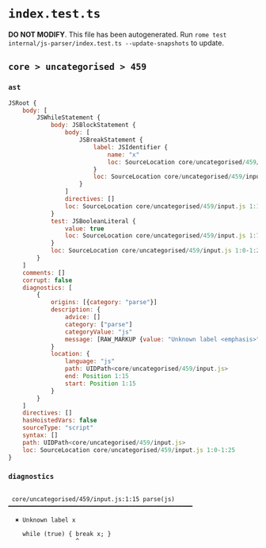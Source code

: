 # `index.test.ts`

**DO NOT MODIFY**. This file has been autogenerated. Run `rome test internal/js-parser/index.test.ts --update-snapshots` to update.

## `core > uncategorised > 459`

### `ast`

```javascript
JSRoot {
	body: [
		JSWhileStatement {
			body: JSBlockStatement {
				body: [
					JSBreakStatement {
						label: JSIdentifier {
							name: "x"
							loc: SourceLocation core/uncategorised/459/input.js 1:21-1:22 (x)
						}
						loc: SourceLocation core/uncategorised/459/input.js 1:15-1:23
					}
				]
				directives: []
				loc: SourceLocation core/uncategorised/459/input.js 1:13-1:25
			}
			test: JSBooleanLiteral {
				value: true
				loc: SourceLocation core/uncategorised/459/input.js 1:7-1:11
			}
			loc: SourceLocation core/uncategorised/459/input.js 1:0-1:25
		}
	]
	comments: []
	corrupt: false
	diagnostics: [
		{
			origins: [{category: "parse"}]
			description: {
				advice: []
				category: ["parse"]
				categoryValue: "js"
				message: [RAW_MARKUP {value: "Unknown label <emphasis>"}, "x", RAW_MARKUP {value: "</emphasis>"}]
			}
			location: {
				language: "js"
				path: UIDPath<core/uncategorised/459/input.js>
				end: Position 1:15
				start: Position 1:15
			}
		}
	]
	directives: []
	hasHoistedVars: false
	sourceType: "script"
	syntax: []
	path: UIDPath<core/uncategorised/459/input.js>
	loc: SourceLocation core/uncategorised/459/input.js 1:0-1:25
}
```

### `diagnostics`

```

 core/uncategorised/459/input.js:1:15 parse(js) ━━━━━━━━━━━━━━━━━━━━━━━━━━━━━━━━━━━━━━━━━━━━━━━━━━━━

  ✖ Unknown label x

    while (true) { break x; }
                   ^


```
